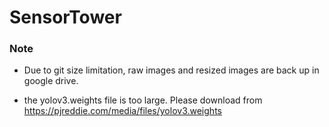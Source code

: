 # SensorTower

### Note
* Due to git size limitation, raw images and resized images are back up in google drive.

* the yolov3.weights file is too large. Please download from https://pjreddie.com/media/files/yolov3.weights
